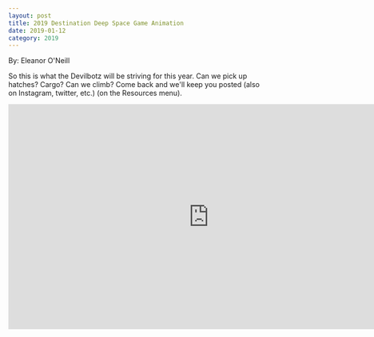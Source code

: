 ```yaml
---
layout: post
title: 2019 Destination Deep Space Game Animation
date: 2019-01-12
category: 2019
---
```

By: Eleanor O'Neill

So this is what the Devilbotz will be striving for this year. Can we pick up hatches? Cargo? Can we climb? Come back and we'll keep you posted (also on Instagram, twitter, etc.) (on the Resources menu).

<iframe width="802" height="451" src="https://www.youtube.com/embed/Mew6G_og-PI?feature=oembed&amp;wmode=opaque" frameborder="0" allow="accelerometer; autoplay; encrypted-media; gyroscope; picture-in-picture" allowfullscreen></iframe>